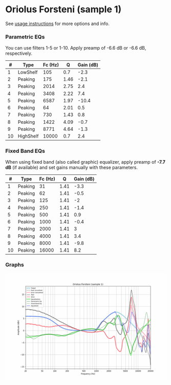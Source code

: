 # Oriolus Forsteni (sample 1)
See [usage instructions](https://github.com/jaakkopasanen/AutoEq#usage) for more options and info.

### Parametric EQs
You can use filters 1-5 or 1-10. Apply preamp of -6.6 dB or -6.6 dB, respectively.

|   # | Type      |   Fc (Hz) |    Q |   Gain (dB) |
|-----|-----------|-----------|------|-------------|
|   1 | LowShelf  |       105 | 0.7  |        -2.3 |
|   2 | Peaking   |       175 | 1.46 |        -2.1 |
|   3 | Peaking   |      2014 | 2.75 |         2.4 |
|   4 | Peaking   |      3408 | 2.22 |         7.4 |
|   5 | Peaking   |      6587 | 1.97 |       -10.4 |
|   6 | Peaking   |        64 | 2.01 |         0.5 |
|   7 | Peaking   |       730 | 1.43 |         0.8 |
|   8 | Peaking   |      1422 | 4.09 |        -0.7 |
|   9 | Peaking   |      8771 | 4.64 |        -1.3 |
|  10 | HighShelf |     10000 | 0.7  |         2.4 |

### Fixed Band EQs
When using fixed band (also called graphic) equalizer, apply preamp of **-7.7 dB** (if available) and set gains manually with these parameters.

|   # | Type    |   Fc (Hz) |    Q |   Gain (dB) |
|-----|---------|-----------|------|-------------|
|   1 | Peaking |        31 | 1.41 |        -3.3 |
|   2 | Peaking |        62 | 1.41 |        -0.5 |
|   3 | Peaking |       125 | 1.41 |        -2   |
|   4 | Peaking |       250 | 1.41 |        -1.4 |
|   5 | Peaking |       500 | 1.41 |         0.9 |
|   6 | Peaking |      1000 | 1.41 |        -0.4 |
|   7 | Peaking |      2000 | 1.41 |         3   |
|   8 | Peaking |      4000 | 1.41 |         3.4 |
|   9 | Peaking |      8000 | 1.41 |        -9.8 |
|  10 | Peaking |     16000 | 1.41 |         8.2 |

### Graphs
![](./Oriolus%20Forsteni%20(sample%201).png)
